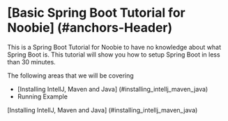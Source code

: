 # [Basic Spring Boot Tutorial for Noobie] (#anchors-Header)
This is a Spring Boot Tutorial for Noobie to have no knowledge about what Spring Boot is. This tutorial will show you how to setup Spring Boot in less than 30 minutes.

The following areas that we will be covering
* [Installing IntellJ, Maven and Java] (#installing_intellj_maven_java)
* Running Example 






[Installing IntellJ, Maven and Java] (#installing_intellj_maven_java)
